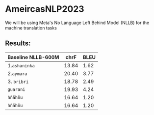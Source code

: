 # AmeircasNLP2023

We will be using Meta's No Language Left Behind Model (NLLB) for the machine translation tasks

## Results:
| **Baseline NLLB-600M**  | **chrF** | **BLEU** |
| ------------------------| -------- | -------- |
| 1.`ashaninka`           | 13.84    | 1.62     |
| 2.`aymara`              | 20.40    | 3.77     |
| 3. `bribri`             | 18.78    | 2.49     |
| `guarani`               | 19.93    | 4.24     |
| `hñähñu`                | 16.64    | 1.20     |
| `hñähñu`                | 16.64    | 1.20     |


